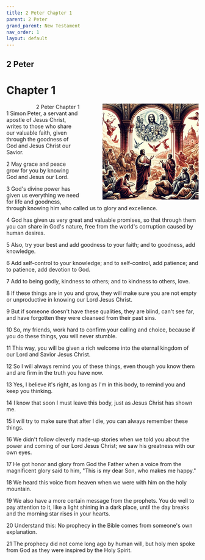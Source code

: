```yaml
---
title: 2 Peter Chapter 1
parent: 2 Peter
grand_parent: New Testament
nav_order: 1
layout: default
---
```


## 2 Peter

# Chapter 1

<div style="clear: both; text-align: right;">
    <div style="max-width: 50%; height: auto; float: right; margin: 0 0 10px 10px; padding-left: 10%;">
        <img src="/assets/Image/2 Peter/500/1.jpg" alt="2 Peter Chapter 1" class="chapter-image">
    </div>
    <figcaption style="font-size: 14px; text-align: right;">2 Peter Chapter 1</figcaption>
</div>
1 Simon Peter, a servant and apostle of Jesus Christ, writes to those who share our valuable faith, given through the goodness of God and Jesus Christ our Savior.

2 May grace and peace grow for you by knowing God and Jesus our Lord.

3 God's divine power has given us everything we need for life and goodness, through knowing him who called us to glory and excellence.

4 God has given us very great and valuable promises, so that through them you can share in God's nature, free from the world's corruption caused by human desires.

5 Also, try your best and add goodness to your faith; and to goodness, add knowledge.

6 Add self-control to your knowledge; and to self-control, add patience; and to patience, add devotion to God.

7 Add to being godly, kindness to others; and to kindness to others, love.

8 If these things are in you and grow, they will make sure you are not empty or unproductive in knowing our Lord Jesus Christ.

9 But if someone doesn't have these qualities, they are blind, can't see far, and have forgotten they were cleansed from their past sins.

10 So, my friends, work hard to confirm your calling and choice, because if you do these things, you will never stumble.

11 This way, you will be given a rich welcome into the eternal kingdom of our Lord and Savior Jesus Christ.

12 So I will always remind you of these things, even though you know them and are firm in the truth you have now.

13 Yes, I believe it's right, as long as I'm in this body, to remind you and keep you thinking.

14 I know that soon I must leave this body, just as Jesus Christ has shown me.

15 I will try to make sure that after I die, you can always remember these things.

16 We didn't follow cleverly made-up stories when we told you about the power and coming of our Lord Jesus Christ; we saw his greatness with our own eyes.

17 He got honor and glory from God the Father when a voice from the magnificent glory said to him, "This is my dear Son, who makes me happy."

18 We heard this voice from heaven when we were with him on the holy mountain.

19 We also have a more certain message from the prophets. You do well to pay attention to it, like a light shining in a dark place, until the day breaks and the morning star rises in your hearts.

20 Understand this: No prophecy in the Bible comes from someone's own explanation.

21 The prophecy did not come long ago by human will, but holy men spoke from God as they were inspired by the Holy Spirit.


